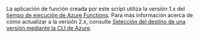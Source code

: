 La aplicación de función creada por este script utiliza la versión 1.x del [tiempo de ejecución de Azure Functions](..\articles\azure-functions\functions-versions.md). Para más información acerca de cómo actualizar a la versión 2.x, consulte [Selección del destino de una versión mediante la CLI de Azure](../articles/azure-functions/set-runtime-version.md#view-and-update-the-runtime-version-using-azure-cli). 